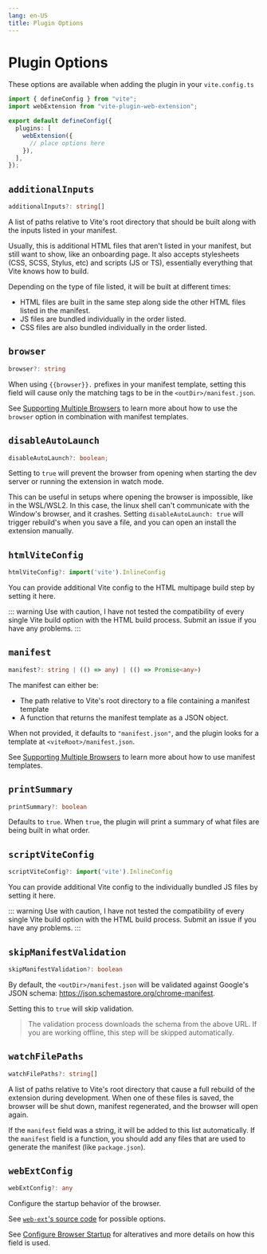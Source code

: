 ```yaml
---
lang: en-US
title: Plugin Options
---
```


# Plugin Options

These options are available when adding the plugin in your `vite.config.ts`

```ts
import { defineConfig } from "vite";
import webExtension from "vite-plugin-web-extension";

export default defineConfig({
  plugins: [
    webExtension({
      // place options here
    }),
  ],
});
```

## `additionalInputs`

```ts
additionalInputs?: string[]
```

A list of paths relative to Vite's root directory that should be built along with the inputs listed in your manifest.

Usually, this is additional HTML files that aren't listed in your manifest, but still want to show, like an onboarding page. It also accepts stylesheets (CSS, SCSS, Stylus, etc) and scripts (JS or TS), essentially everything that Vite knows how to build.

Depending on the type of file listed, it will be built at different times:

- HTML files are built in the same step along side the other HTML files listed in the manifest.
- JS files are bundled individually in the order listed.
- CSS files are also bundled individually in the order listed.

## `browser`

```ts
browser?: string
```

<script setup>
const browser = "{{browser}}"
</script>

When using <code>{{browser}}.</code> prefixes in your manifest template, setting this field will cause only the matching tags to be in the `<outDir>/manifest.json`.

See [Supporting Multiple Browsers](/guide/supporting-multiple-browsers) to learn more about how to use the `browser` option in combination with manifest templates.

## `disableAutoLaunch`

```ts
disableAutoLaunch?: boolean;
```

Setting to `true` will prevent the browser from opening when starting the dev server or running the extension in watch mode.

This can be useful in setups where opening the browser is impossible, like in the WSL/WSL2. In this case, the linux shell can't communicate with the Window's browser, and it crashes. Setting `disableAutoLaunch: true` will trigger rebuild's when you save a file, and you can open an install the extension manually.

## `htmlViteConfig`

```ts
htmlViteConfig?: import('vite').InlineConfig
```

You can provide additional Vite config to the HTML multipage build step by setting it here.

::: warning
Use with caution, I have not tested the compatibility of every single Vite build option with the HTML build process. Submit an issue if you have any problems.
:::

## `manifest`

```ts
manifest?: string | (() => any) | (() => Promise<any>)
```

The manifest can either be:

- The path relative to Vite's root directory to a file containing a manifest template
- A function that returns the manifest template as a JSON object.

When not provided, it defaults to `"manifest.json"`, and the plugin looks for a template at `<viteRoot>/manifest.json`.

See [Supporting Multiple Browsers](/guide/supporting-multiple-browsers) to learn more about how to use manifest templates.

## `printSummary`

```ts
printSummary?: boolean
```

Defaults to `true`. When `true`, the plugin will print a summary of what files are being built in what order.

## `scriptViteConfig`

```ts
scriptViteConfig?: import('vite').InlineConfig
```

You can provide additional Vite config to the individually bundled JS files by setting it here.

::: warning
Use with caution, I have not tested the compatibility of every single Vite build option with the HTML build process. Submit an issue if you have any problems.
:::

## `skipManifestValidation`

```ts
skipManifestValidation?: boolean
```

By default, the `<outDir>/manifest.json` will be validated against Google's JSON schema: <https://json.schemastore.org/chrome-manifest>.

Setting this to `true` will skip validation.

> The validation process downloads the schema from the above URL. If you are working offline, this step will be skipped automatically.

## `watchFilePaths`

```ts
watchFilePaths?: string[]
```

A list of paths relative to Vite's root directory that cause a full rebuild of the extension during development. When one of these files is saved, the browser will be shut down, manifest regenerated, and the browser will open again.

If the `manifest` field was a string, it will be added to this list automatically. If the `manifest` field is a function, you should add any files that are used to generate the manifest (like `package.json`).

## `webExtConfig`

```ts
webExtConfig?: any
```

Configure the startup behavior of the browser.

See [`web-ext`'s source code](https://github.com/mozilla/web-ext/blob/666886f40a967b515d43cf38fc9aec67ad744d89/src/program.js#L559) for possible options.

See [Configure Browser Startup](/guide/configure-browser-startup.md) for alteratives and more details on how this field is used.
